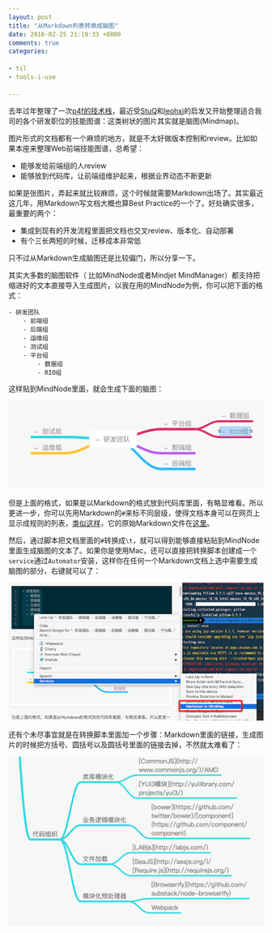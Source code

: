 ```yaml
---
layout: post
title: "从Markdown列表转换成脑图"
date: 2016-02-25 21:19:33 +0800
comments: true
categories: 

- til
- tools-i-use

---
```


去年过年整理了一次[p4f的技术栈](http://lenciel.com/2015/01/p4f-tech-stack-part-1-devops/)，最近受[StuQ](http://www.stuq.org/subject/skill-map/)和[leohxj](https://leohxj.gitbooks.io/front-end-database/content/interview/skill-path.html)的启发又开始整理适合我司的各个研发职位的技能图谱：这类树状的图片其实就是脑图(Mindmap)。

图片形式的文档都有一个麻烦的地方，就是不太好做版本控制和review。比如如果本座来整理Web前端技能图谱，总希望：

- 能够发给前端组的人review
- 能够放到代码库，让前端组维护起来，根据业界动态不断更新

如果是张图片，弄起来就比较麻烦，这个时候就需要Markdown出场了。其实最近这几年，用Markdown写文档大概也算Best Practice的一个了。好处确实很多，最重要的两个：

- 集成到现有的开发流程里面把文档也交叉review、版本化、自动部署
- 有个三长两短的时候，迁移成本非常低

只不过从Markdown生成脑图还是比较偏门，所以分享一下。

其实大多数的脑图软件（ 比如MindNode或者Mindjet MindManager）都支持把缩进好的文本直接导入生成图片。以我在用的MindNode为例，你可以把下面的格式：

```
- 研发团队
	- 前端组
	- 后端组
	- 运维组
	- 测试组
	- 平台组
		- 数据组
		- RIO组
```

这样贴到MindNode里面，就会生成下面的脑图：

![Vhost threshold](/downloads/images/2016_02/mindmap_1.png "Don't touch me...")

但是上面的格式，如果是以Markdown的格式放到代码库里面，有略显难看。所以更进一步，你可以先用Markdown的`#`来标不同层级，使得文档本身可以在网页上显示成规则的列表，[类似这样](http://lenciel.com/2014/05/web-development-skill-set-and-reading-list/)，它的原始Markdown文件在[这里](https://gist.github.com/lenciel/637812a7dcbe8341b07b)。

然后，通过脚本把文档里面的`#`转换成`\t`，就可以得到能够直接粘贴到MindNode里面生成脑图的文本了。如果你是使用Mac，还可以直接把转换脚本创建成一个`service`通过`Automator`安装，这样你在任何一个Markdown文档上选中需要生成脑图的部分，右键就可以了：

![Vhost threshold](/downloads/images/2016_02/mindmap_2.png "Don't touch me...")

还有个未尽事宜就是在转换脚本里面加一个步骤：Markdown里面的链接，生成图片的时候把方括号、圆括号以及圆括号里面的链接去掉，不然就太难看了：

![Vhost threshold](/downloads/images/2016_02/mindmap_3.png "Don't touch me...")




